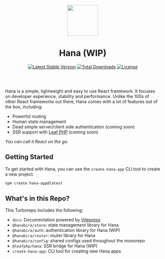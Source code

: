 <!-- markdownlint-disable no-inline-html -->
<p align="center">
  <br><br>
  <img src="https://leafphp.dev/logo-circle.png" height="100"/>
  <br>
</p>

<h1 align="center">Hana (WIP)</h1>

<p align="center">
	<a href="https://packagist.org/packages/leafs/hanabira"
		><img
			src="https://poser.pugx.org/leafs/hanabira/v/stable"
			alt="Latest Stable Version"
	/></a>
	<a href="https://packagist.org/packages/leafs/hanabira"
		><img
			src="https://poser.pugx.org/leafs/hanabira/downloads"
			alt="Total Downloads"
	/></a>
	<a href="https://packagist.org/packages/leafs/hanabira"
		><img
			src="https://poser.pugx.org/leafs/hanabira/license"
			alt="License"
	/></a>
</p>
<br />
<br />

Hana is a simple, lightweight and easy to use React framework. It focuses on developer experience, stability and performance. Unlike the 100s of other React frameworks out there, Hana comes with a lot of features out of the box, including:

- Powerful routing
- Human state management
- Dead simple server/client side authentication (coming soon)
- SSR support with [Leaf PHP](https://leafphp.dev) (coming soon)

*You can call it React on the go.*

## Getting Started

To get started with Hana, you can use the `create-hana-app` CLI tool to create a new project.

```sh
npm create hana-app@latest
```

## What's in this Repo?

This Turborepo includes the following:

- `docs`: Documentation powered by [Vitepress](https://vitepress.vuejs.org/)
- `@hanabira/store`: state management library for Hana
- `@hanabira/auth`: authentication library for Hana (WIP)
- `@hanabira/router`: router library for Hana
- `@hanabira/config`: shared configs used throughout the monorepo
- `@leafphp/hana`: SSR bridge for Hana (WIP)
- `create-hana-app`: CLI tool for creating new Hana apps
